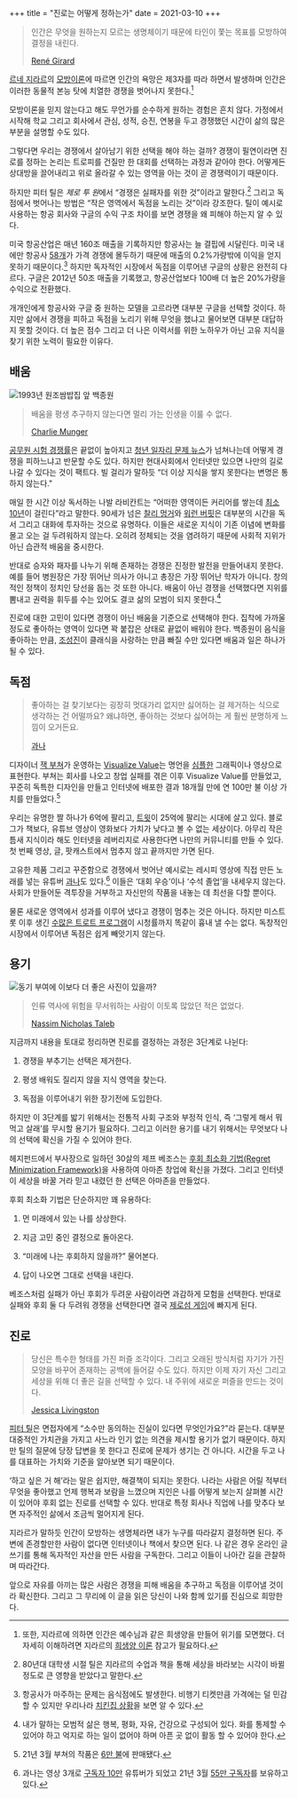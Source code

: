 +++
title = "진로는 어떻게 정하는가"
date = 2021-03-10
+++

> 인간은 무엇을 원하는지 모르는 생명체이기 때문에 타인이 쫓는 목표를 모방하여 결정을 내린다.
>
> [René Girard](https://news.stanford.edu/news/2008/june11/girard-061108.html)

[르네 지라르](https://www.newsnjoy.or.kr/news/articleView.html?idxno=22241)의 [모방이론](http://www.yes24.com/Product/Goods/2121692?OzSrank=7)에 따르면 인간의 욕망은 제3자를 따라 하면서 발생하며 인간은 이러한 동물적 본능 탓에 치열한 경쟁을 벗어나지 못한다.[^1]

모방이론을 믿지 않는다고 해도 무언가를 순수하게 원하는 경험은 흔치 않다. 가정에서 시작해 학교 그리고 회사에서 관심, 성적, 승진, 연봉을 두고 경쟁했던 시간이 삶의 많은 부분을 설명할 수도 있다.

그렇다면 우리는 경쟁에서 살아남기 위한 선택을 해야 하는 걸까? 경쟁이 필연이라면 진로를 정하는 논리는 트로피를 건질만 한 대회를 선택하는 과정과 같아야 한다. 어떻게든 상대방을 끌어내리고 위로 올라갈 수 있는 영역을 아는 것이 곧 경쟁력이기 때문이다.

하지만 피터 틸은 *제로 투 원*에서 “경쟁은 실패자를 위한 것”이라고 말한다.[^2] 그리고 독점에서 벗어나는 방법은 “작은 영역에서 독점을 노리는 것”이라 강조한다. 틸이 예시로 사용하는 항공 회사와 구글의 수익 구조 차이를 보면 경쟁을 왜 피해야 하는지 알 수 있다.

미국 항공산업은 매년 160조 매출을 기록하지만 항공사는 늘 결핍에 시달린다. 미국 내에만 항공사 [58개](https://www.statista.com/topics/5575/passenger-airlines-in-the-us/#:\~:text=In%202018%2C%20there%20were%2058,billion%20U.S.%20dollars%20in%20revenue.)가 가격 경쟁에 몰두하기 때문에 매출의 0.2%가량밖에 이익을 얻지 못하기 때문이다.[^3] 하지만 독자적인 시장에서 독점을 이루어낸 구글의 상황은 완전히 다르다. 구글은 2012년 50조 매출을 기록했고, 항공산업보다 100배 더 높은 20%가량을 수익으로 전환했다.

개개인에게 항공사와 구글 중 원하는 모델을 고르라면 대부분 구글을 선택할 것이다. 하지만 삶에서 경쟁을 피하고 독점을 노리기 위해 무엇을 했냐고 물어보면 대부분 대답하지 못할 것이다. 더 높은 점수 그리고 더 나은 이력서를 위한 노하우가 아닌 고유 지식을 찾기 위한 노력이 필요한 이유다.

## **배움**

![1993년 원조쌈밥집 앞 백종원](https://i.snap.as/ksaWatO1.webp)

> 배움을 평생 추구하지 않는다면 멀리 가는 인생을 이룰 수 없다.
>
> [Charlie Munger](https://www.youtube.com/watch?v=5U0TE4oqj24)

[공무원 시험 경쟁률](https://www.hankyung.com/society/article/202102171738i)은 끝없이 높아지고 [청년 일자리 문제 뉴스](https://biz.chosun.com/site/data/html_dir/2021/02/24/2021022401133.html)가 넘쳐나는데 어떻게 경쟁을 피하느냐고 반문할 수도 있다. 하지만 현대사회에서 인터넷만 있으면 나만의 길로 나갈 수 있다는 것이 팩트다. 빌 걸리가 말하듯 “더 이상 지식을 쌓지 못한다는 변명은 통하지 않는다."

매일 한 시간 이상 독서하는 나발 라비칸트는 “어떠한 영역이든 커리어를 쌓는데 [최소 10년](https://twitter.com/angellist/status/904917659828895744?lang=en)이 걸린다”라고 말한다. 90세가 넘은 [찰리 멍거](https://www.youtube.com/watch?v=5U0TE4oqj24)와 [워런 버핏](https://www.hankyung.com/international/article/201904233774Y)은 대부분의 시간을 독서 그리고 대화에 투자하는 것으로 유명하다. 이들은 새로운 지식이 기존 이념에 변화를 몰고 오는 걸 두려워하지 않는다. 오히려 정체되는 것을 염려하기 때문에 사회적 지위가 아닌 습관적 배움을 중시한다.

반대로 승자와 패자를 나누기 위해 존재하는 경쟁은 진정한 발전을 만들어내지 못한다. 예를 들어 병원장은 가장 뛰어난 의사가 아니고 총장은 가장 뛰어난 학자가 아니다. 창의적인 정책이 정치인 당선을 돕는 것 또한 아니다. 배움이 아닌 경쟁을 선택했다면 지위를 뽐내고 권력을 휘두를 수는 있어도 결코 삶의 모범이 되지 못한다.[^4]

진로에 대한 고민이 있다면 경쟁이 아닌 배움을 기준으로 선택해야 한다. 집착에 가까울 정도로 좋아하는 영역이 있다면 꽉 붙잡은 상태로 끝없이 배워야 한다. 백종원이 음식을 좋아하는 만큼, [조성진](https://www.youtube.com/watch?v=fr976_FAFs4)이 클래식을 사랑하는 만큼 빠질 수만 있다면 배움과 일은 하나가 될 수 있다.

## **독점**

> 좋아하는 걸 찾기보다는 굉장히 멋대가리 없지만 싫어하는 걸 제거하는 식으로 생각하는 건 어떨까요? 왜냐하면, 좋아하는 것보다 싫어하는 게 훨씬 분명하게 느낌이 오거든요.
>
> [과나](https://youtu.be/RGvNj5TpoLc)

디자이너 [잭 부쳐](https://twitter.com/jackbutcher)가 운영하는 [Visualize Value](https://twitter.com/visualizevalue)는 명언을 [심플한](https://twitter.com/visualizevalue/status/1368141336579354626?s=20) 그래픽이나 영상으로 표현한다. 부쳐는 회사를 나오고 창업 실패를 겪은 이후 Visualize Value를 만들었고, 꾸준히 독특한 디자인을 만들고 인터넷에 배포한 결과 18개월 만에 연 100만 불 이상 가치를 만들었다.[^5]

우리는 유명한 짤 하나가 6억에 팔리고, [트윗](https://www.cnbc.com/2021/03/09/jack-dorseys-first-tweet-on-track-to-sell-for-2point5-million-and-hell-donate-the-money.html)이 25억에 팔리는 시대에 살고 있다. 블로그가 책보다, 유튜브 영상이 영화보다 가치가 낮다고 볼 수 없는 세상이다. 아무리 작은 틈새 지식이라 해도 인터넷을 레버리지로 사용한다면 나만의 커뮤니티를 만들 수 있다. 첫 번째 영상, 글, 팟캐스트에서 멈추지 않고 끝까지만 가면 된다.

고유한 제품 그리고 꾸준함으로 경쟁에서 벗어난 예시로는 레시피 영상에 직접 만든 노래를 넣는 유튜버 [과나](https://www.youtube.com/channel/UCZVD--cl8FLRn7kmSudAuBA)도 있다.[^6] 이들은 ‘대회 우승’이나 ‘수석 졸업’을 내세우지 않는다. 사회가 만들어둔 격투장을 거부하고 자신만의 작품을 내놓는 데 최선을 다할 뿐이다.

물론 새로운 영역에서 성과를 이루어 냈다고 경쟁이 멈추는 것은 아니다. 하지만 미스트롯 이후 생긴 [수많은 트로트 프로그램](http://www.hani.co.kr/arti/culture/entertainment/949836.html)이 시청률까지 똑같이 흉내 낼 수는 없다. 독창적인 시장에서 이루어낸 독점은 쉽게 빼앗기지 않는다.

## **용기**

![동기 부여에 이보다 더 좋은 사진이 있을까?](https://i.snap.as/K8Vtt0WD.jpg)

> 인류 역사에 위험을 무서워하는 사람이 이토록 많았던 적은 없었다.
>
> [Nassim Nicholas Taleb](https://www.millie.co.kr/v3/bookdetail/5507187?nav_hidden=y)

지금까지 내용을 토대로 정리하면 진로를 결정하는 과정은 3단계로 나뉜다:

1. 경쟁을 부추기는 선택은 제거한다.

2. 평생 배워도 질리지 않을 지식 영역을 찾는다.

3. 독점을 이루어내기 위한 장기전에 도입한다.

하지만 이 3단계를 밟기 위해서는 전통적 사회 구조와 부정적 인식, 즉 ‘그렇게 해서 뭐 먹고 살래’를 무시할 용기가 필요하다. 그리고 이러한 용기를 내기 위해서는 무엇보다 나의 선택에 확신을 가질 수 있어야 한다.

헤지펀드에서 부사장으로 일하던 30살의 제프 베조스는 [후회 최소화 기법(Regret Minimization Framework)](https://www.youtube.com/watch?v=jwG_qR6XmDQ)을 사용하여 아마존 창업에 확신을 가졌다. 그리고 인터넷이 세상을 바꿀 거라 믿고 내렸던 한 선택은 아마존을 만들었다.

후회 최소화 기법은 단순하지만 꽤 유용하다:

1. 먼 미래에서 있는 나를 상상한다.

2. 지금 고민 중인 결정으로 돌아온다.

3. “미래에 나는 후회하지 않을까?” 물어본다.

4. 답이 나오면 그대로 선택을 내린다.

베조스처럼 실패가 아닌 후회가 두려운 사람이라면 과감하게 모험을 선택한다. 반대로 실패와 후회 둘 다 두려워 경쟁을 선택한다면 결국 [제로섬 게임](https://ko.wikipedia.org/wiki/%EC%A0%9C%EB%A1%9C%EC%84%AC_%EA%B2%8C%EC%9E%84#:\~:text=%EC%A0%9C%EB%A1%9C%20%EC%84%AC(zero%2Dsum),%EB%98%90%EB%8A%94%20%EA%B7%B8%20%EC%83%81%ED%83%9C%EB%A5%BC%20%EB%A7%90%ED%95%9C%EB%8B%A4.)에 빠지게 된다.

## **진로**

> 당신은 특수한 형태를 가진 퍼즐 조각이다. 그리고 오래된 방식처럼 자기가 가진 모양을 바꾸어 존재하는 공백에 들어갈 수도 있다. 하지만 이제 자기 자신 그리고 세상을 위해 더 좋은 길을 선택할 수 있다. 내 주위에 새로운 퍼즐을 만드는 것이다.
>
> [Jessica Livingston](https://foundersatwork.posthaven.com/grow-the-puzzle-around-you)

[피터 틸](https://blog.daum.net/rotc7459/14390405)은 면접자에게 “소수만 동의하는 진실이 있다면 무엇인가요?"라 묻는다. 대부분 대중적인 가치관을 가지고 사느라 인기 없는 의견을 제시할 용기가 없기 때문이다. 하지만 틸의 질문에 당장 답변을 못 한다고 진로에 문제가 생기는 건 아니다. 시간을 두고 나를 대표하는 가치와 기준을 알아보면 되기 때문이다.

‘하고 싶은 거 해’라는 말은 쉽지만, 해결책이 되지는 못한다. 나라는 사람은 어릴 적부터 무엇을 좋아했고 언제 행복과 보람을 느꼈으며 지인은 나를 어떻게 보는지 살펴볼 시간이 있어야 후회 없는 진로를 선택할 수 있다. 반대로 특정 회사나 직업에 나를 맞추다 보면 자주적인 삶에서 조금씩 멀어지게 된다.

지라르가 말하듯 인간이 모방하는 생명체라면 내가 누구를 따라갈지 결정하면 된다. 주변에 존경할만한 사람이 없다면 인터넷이나 책에서 찾으면 된다. 나 같은 경우 온라인 글쓰기를 통해 독자적인 자산을 만든 사람을 구독한다. 그리고 이들이 나아간 길을 관찰하며 따라간다.

앞으로 자유를 아끼는 많은 사람은 경쟁을 피해 배움을 추구하고 독점을 이루어낼 것이라 확신한다. 그리고 그 무리에 이 글을 읽은 당신이 나와 함께 있기를 진심으로 희망한다.

[^1]: 또한, 지라르에 의하면 인간은 예수님과 같은 희생양을 만들어 위기를 모면했다. 더 자세히 이해하려면 지라르의 [희생양 이론](http://www.yes24.com/Product/Goods/2745896) 참고가 필요하다.

[^2]: 80년대 대학생 시절 틸은 지라르의 수업과 책을 통해 세상을 바라보는 시각이 바뀔 정도로 큰 영향을 받았다고 말한다.

[^3]: 항공사가 마주하는 문제는 음식점에도 발생한다. 비행기 티켓만큼 가격에는 덜 민감할 수 있지만 우리나라 [치킨집 상황](https://www.news1.kr/articles/?4019647)을 보면 알 수 있다.

[^4]: 내가 말하는 모범적 삶은 행복, 평화, 자유, 건강으로 구성되어 있다. 화를 통제할 수 있어야 하고 억지로 하는 일이 없어야 하며 아픈 곳 없이 활동 할 수 있어야 한다.

[^5]: 21년 3월 부쳐의 작품은 [6만 불](https://twitter.com/jackbutcher/status/1368697167389593602)에 판매됐다.

[^6]: 과나는 영상 3개로 [구독자 10만](https://www.ytn.co.kr/_ln/0106_201911041043113347) 유튜버가 되었고 21년 3월 [55만 구독자](https://www.youtube.com/channel/UCZVD--cl8FLRn7kmSudAuBA)를 보유하고 있다.